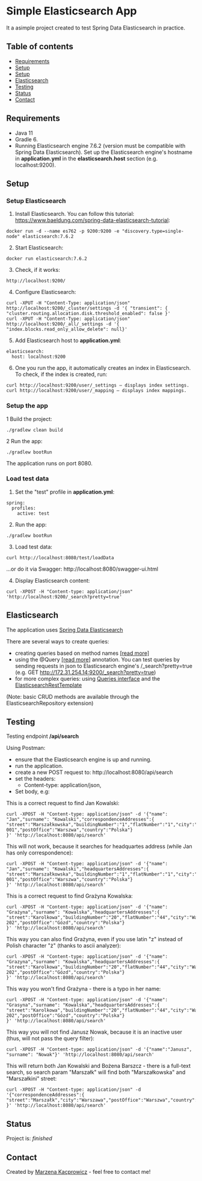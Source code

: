 # Simple Elasticsearch App
It a asimple project created to test Spring Data Elasticsearch in practice.

## Table of contents
* [Requirements](#requirements)
* [Setup](#setup)
* [Setup](#setup)
* [Elasticsearch](#elasticsearch)
* [Testing](#testing)
* [Status](#status)
* [Contact](#contact)

## Requirements
* Java 11
* Gradle 6.
* Running Elasticsearch engine 7.6.2 (version must be compatible with Spring Data Elasticsearch). Set up the Elasticsearch engine's hostname in **application.yml** in the **elasticsearch.host** section (e.g. localhost:9200).

## Setup
### Setup Elasticsearch
1. Install Elasticsearch.
   You can follow this tutorial: https://www.baeldung.com/spring-data-elasticsearch-tutorial:
````
docker run -d --name es762 -p 9200:9200 -e "discovery.type=single-node" elasticsearch:7.6.2
````
2. Start Elasticsearch: 
````
docker run elasticsearch:7.6.2
````
3. Check, if it works:
````
http://localhost:9200/
````
4. Configure Elasticsearch:
````
curl -XPUT -H "Content-Type: application/json" http://localhost:9200/_cluster/settings -d '{ "transient": { "cluster.routing.allocation.disk.threshold_enabled": false }'
curl -XPUT -H "Content-Type: application/json" http://localhost:9200/_all/_settings -d '{ "index.blocks.read_only_allow_delete": null}'
````
5. Add Elasticsearch host to **application.yml**:
````
elasticsearch:
  host: localhost:9200 
````
6. One you run the app, it automatically creates an index in Elasticsearch. 
   To check, if the index is created, run:
````
curl http://localhost:9200/user/_settings – displays index settings.
curl http://localhost:9200/user/_mapping – displays index mappings.
````

### Setup the app
1 Build the project:
````
./gradlew clean build
````
2 Run the app:
````
./gradlew bootRun
````
The application runs on port 8080.

### Load test data
1. Set the "test" profile in **application.yml**:
````
spring:
  profiles:
    active: test
````
2. Run the app:
````
./gradlew bootRun
````
3. Load test data:
````
curl http://localhost:8080/test/loadData
````
...or do it via Swagger:
http://localhost:8080/swagger-ui.html

4. Display Elasticsearch content:
````
curl -XPOST -H "Content-type: application/json" 'http://localhost:9200/_search?pretty=true'
````
## Elasticsearch
The application uses [Spring Data Elasticsearch](https://docs.spring.io/spring-data/elasticsearch/docs/current/reference/html/#preface)

There are several ways to create queries:
- creating queries based on method names [[read more]](https://docs.spring.io/spring-data/elasticsearch/docs/current/reference/html/#elasticsearch.query-methods.criterions)
- using the @Query [[read more]](https://docs.spring.io/spring-data/elasticsearch/docs/current/reference/html/#elasticsearch.query-methods.at-query) annotation. You can test queries by sending requests in json to Elasticsearch engine's /_search?pretty=true (e.g. GET http://172.31.254.14:9200/_search?pretty=true)
- for more complex queries: using [Queries interface](https://docs.spring.io/spring-data/elasticsearch/docs/current-SNAPSHOT/reference/html/#elasticsearch.operations.searchresulttypes) and the [ElasticsearchRestTemplate](https://docs.spring.io/spring-data/elasticsearch/docs/current/reference/html/#elasticsearch.operations.resttemplate)

(Note: basic CRUD methods are available through the ElasticsearchRepository extension)

## Testing
Testing endpoint **/api/search**

Using Postman:
- ensure that the Elasticsearch engine is up and running.
- run the application.
- create a new POST request to: http://localhost:8080/api/search
- set the headers:
    - Content-type: application/json,
- Set body, e.g:

This is a correct request to find Jan Kowalski:
````
curl -XPOST -H "Content-type: application/json" -d '{"name": "Jan","surname": "Kowalski","correspondenceAddresses":{ "street":"Marszałkowska","buildingNumber":"1","flatNumber":"1","city":"Warszawa","postalCode":"00-001","postOffice":"Warszwa","country":"Polska"}
}' 'http://localhost:8080/api/search'
````

This will not work, because it searches for headquartes address (while Jan has only correspondence):
````
curl -XPOST -H "Content-type: application/json" -d '{"name": "Jan","surname": "Kowalski","headquartersAddresses":{ "street":"Marszałkowska","buildingNumber":"1","flatNumber":"1","city":"Warszawa","postalCode":"00-001","postOffice":"Warszwa","country":"Polska"}
}' 'http://localhost:8080/api/search'
````

This is a correct request to find Grażyna Kowalska:
````
curl -XPOST -H "Content-type: application/json" -d '{"name": "Grażyna","surname": "Kowalska","headquartersAddresses":{ "street":"Karolkowa","buildingNumber":"20","flatNumber":"44","city":"Warszawa","postalCode":"00-202","postOffice":"Gózd","country":"Polska"}
}' 'http://localhost:8080/api/search'
````

This way you can also find Grażyna, even if you use latin "z" instead of Polish character "ż" (thanks to ascii analyzer):
````
curl -XPOST -H "Content-type: application/json" -d '{"name": "Grazyna","surname": "Kowalska","headquartersAddresses":{ "street":"Karolkowa","buildingNumber":"20","flatNumber":"44","city":"Warszawa","postalCode":"00-202","postOffice":"Gózd","country":"Polska"}
}' 'http://localhost:8080/api/search'
````

This way you won't find Grażyna - there is a typo in her name:
````
curl -XPOST -H "Content-type: application/json" -d '{"name": "Grasyna","surname": "Kowalska","headquartersAddresses":{ "street":"Karolkowa","buildingNumber":"20","flatNumber":"44","city":"Warszawa","postalCode":"00-202","postOffice":"Gózd","country":"Polska"}
}' 'http://localhost:8080/api/search'
````

This way you will not find Janusz Nowak, because it is an inactive user (thus, will not pass the query filter):
````
curl -XPOST -H "Content-type: application/json" -d '{"name":"Janusz", "surname": "Nowak"}' 'http://localhost:8080/api/search'
````
This will return both Jan Kowalski and Bożena Barszcz - there is a full-text search, so search param "Marszałk" will find both "Marszałkowska" and "Marszałkini" street:
````
curl -XPOST -H "Content-type: application/json" -d '{"correspondenceAddresses":{ "street":"Marszałk","city":"Warszawa","postOffice":"Warszwa","country":"Polska"}
}' 'http://localhost:8080/api/search'
````

## Status
Project is: _finished_

## Contact
Created by [Marzena Kacprowicz](http://zrobtowinternecie.pl/) - feel free to contact me!